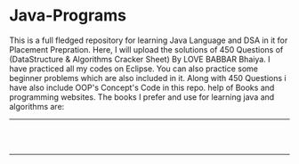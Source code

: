 # Java-Programs
This is a full fledged repository for learning Java Language and DSA in it for Placement Prepration.
Here, I will upload the solutions of 450 Questions of (DataStructure & Algorithms Cracker Sheet) By LOVE BABBAR Bhaiya.
I have practiced all my codes on Eclipse. You can also practice some beginner problems which are also included in it.
Along with 450 Questions i have also include OOP's Concept's Code in this repo.
help of Books and programming websites. The books I prefer and use for learning java and algorithms are:
<hr>
<br>
  <a href="![image](https://user-images.githubusercontent.com/65482419/118394190-c26d7100-b660-11eb-9e0e-202d648f7fc4.png)" alt="DSA Cracker" width="512" height="512"/> </a>
  <br>
  <hr>
